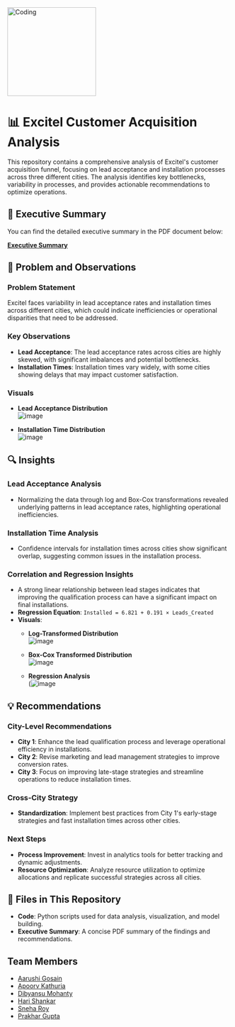 <img align="centre" alt="Coding" width="200" src="https://content3.jdmagicbox.com/comp/jaipur/l4/0141px141.x141.191018061003.q3l4/catalogue/excitel-broadband-tonk-pathak-jaipur-internet-service-providers-pai0bjj8h5.jpg">

# 📊 Excitel Customer Acquisition Analysis

This repository contains a comprehensive analysis of Excitel's customer acquisition funnel, focusing on lead acceptance and installation processes across three different cities. The analysis identifies key bottlenecks, variability in processes, and provides actionable recommendations to optimize operations.

## 📝 Executive Summary
You can find the detailed executive summary in the PDF document below:

[**Executive Summary**](Excitel_Case_ExecutiveSummary.pdf)

## 🧠 Problem and Observations

### Problem Statement
Excitel faces variability in lead acceptance rates and installation times across different cities, which could indicate inefficiencies or operational disparities that need to be addressed.

### Key Observations
- **Lead Acceptance**: The lead acceptance rates across cities are highly skewed, with significant imbalances and potential bottlenecks.
- **Installation Times**: Installation times vary widely, with some cities showing delays that may impact customer satisfaction.

### Visuals
- **Lead Acceptance Distribution**  
![image](https://github.com/user-attachments/assets/5fa93fe4-8279-46f2-a4d5-44c6574a262e)

- **Installation Time Distribution**  
![image](https://github.com/user-attachments/assets/49324126-f897-4294-8982-44e87f52d262)

## 🔍 Insights

### Lead Acceptance Analysis
- Normalizing the data through log and Box-Cox transformations revealed underlying patterns in lead acceptance rates, highlighting operational inefficiencies.
  
### Installation Time Analysis
- Confidence intervals for installation times across cities show significant overlap, suggesting common issues in the installation process.

### Correlation and Regression Insights
- A strong linear relationship between lead stages indicates that improving the qualification process can have a significant impact on final installations.
- **Regression Equation**: `Installed = 6.821 + 0.191 × Leads_Created`
- **Visuals**:
  - **Log-Transformed Distribution**  
    ![image](https://github.com/user-attachments/assets/874dd31c-71f8-4ad6-9bc3-36406beec1ca)

  - **Box-Cox Transformed Distribution**  
    ![image](https://github.com/user-attachments/assets/4a50540f-080c-4ed1-aa73-72052eae9c73)

  - **Regression Analysis**  
    (![image](https://github.com/user-attachments/assets/427ff243-8786-4fcf-b21f-a6ebc0fad682)

## 💡 Recommendations

### City-Level Recommendations
- **City 1**: Enhance the lead qualification process and leverage operational efficiency in installations.
- **City 2**: Revise marketing and lead management strategies to improve conversion rates.
- **City 3**: Focus on improving late-stage strategies and streamline operations to reduce installation times.

### Cross-City Strategy
- **Standardization**: Implement best practices from City 1's early-stage strategies and fast installation times across other cities.

### Next Steps
- **Process Improvement**: Invest in analytics tools for better tracking and dynamic adjustments.
- **Resource Optimization**: Analyze resource utilization to optimize allocations and replicate successful strategies across all cities.

## 📁 Files in This Repository

- **Code**: Python scripts used for data analysis, visualization, and model building.
- **Executive Summary**: A concise PDF summary of the findings and recommendations.

## Team Members

- [Aarushi Gosain](mailto:aarushi.gosain_pgp2025_25135@mastersunion.org)
- [Apoorv Kathuria](mailto:apoorv.kathuria_pgp2025_25183@mastersunion.org)
- [Dibyansu Mohanty](mailto:dibyansu.mohanty_pgp2025_25138@mastersunion.org)
- [Hari Shankar](mailto:hari.shankar_pgp2025_25220@mastersunion.org)
- [Sneha Roy](mailto:sneha.roy_PGP2025_25066@mastersunion.org)
- [Prakhar Gupta](mailto:prakhar.gupta_pgp2025_25187@mastersunion.org)

